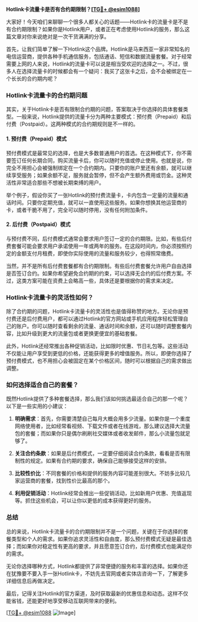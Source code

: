 **Hotlink卡流量卡是否有合约期限制？[[TG💪+ @esim1088](https://t.me/s/esim1088)]**

大家好！今天咱们来聊聊一个很多人都关心的话题——Hotlink卡的流量卡是不是有合约期限制？如果你是Hotlink用户，或者正在考虑使用Hotlink的服务，那么这篇文章对你来说绝对是一次干货满满的分享。

首先，让我们简单了解一下Hotlink这个品牌。Hotlink是马来西亚一家非常知名的电信运营商，提供各种手机通信服务，包括通话、短信和数据流量套餐。对于经常需要上网的人来说，Hotlink的流量卡可以说是相当受欢迎的选择之一。不过，很多人在选择流量卡的时候都会有一个疑问：我买了这张卡之后，会不会被绑定在一个长长的合约期内呢？

### Hotlink卡流量卡的合约期问题

其实，关于Hotlink卡是否有限制合约期的问题，答案取决于你选择的具体套餐类型。一般来说，Hotlink提供的流量卡分为两种主要模式：预付费（Prepaid）和后付费（Postpaid）。这两种模式的合约期规则是不一样的。

#### 1. 预付费（Prepaid）模式

预付费模式是最常见的选择，也是大多数普通用户的首选。在这种模式下，你不需要签订任何长期合同，购买流量卡后，你可以随时充值或停止使用。也就是说，你完全不用担心会被强制绑定在一个合约期内。只要你的账户里还有余额，就可以继续享受服务；如果余额不足，服务就会暂停，但不会产生额外费用或罚金。这种灵活性非常适合那些不想被长期束缚的用户。

举个例子，假设你买了一张Hotlink的预付费流量卡，卡内包含一定量的流量和通话时间。只要你定期充值，就可以一直使用这些服务。如果你想换其他运营商的卡，或者干脆不用了，完全可以随时停用，没有任何附加条件。

#### 2. 后付费（Postpaid）模式

与预付费不同，后付费模式通常会要求用户签订一定的合约期限。比如，有些后付费套餐可能会要求用户承诺使用一年或两年的服务。在这段时间内，你必须按照约定的金额支付月租费，即使你实际使用的流量和服务较少，也得照常缴费。

当然，并不是所有后付费套餐都有合约期限制。有些后付费套餐允许用户自由选择是否签订合约。如果你希望避免合约期的约束，可以选择无合约的后付费方案。不过，这类方案可能在资费上会略高一些，具体还是要根据你的需求来决定。

### Hotlink卡流量卡的灵活性如何？

除了合约期的问题，Hotlink卡流量卡的灵活性也是值得称赞的地方。无论你是预付费还是后付费用户，都可以通过Hotlink的官方网站或手机应用程序轻松管理自己的账户。你可以随时查看剩余的流量、通话时间和余额，还可以随时调整套餐内容，比如升级到更大的流量包或者更换更便宜的基础套餐。

此外，Hotlink还经常推出各种促销活动，比如限时优惠、节日礼包等。这些活动不仅能让用户享受到更低的价格，还能获得更多的增值服务。所以，即便你选择了预付费模式，也不用担心会被固定在某个价格区间，随时可以根据自己的需求做出调整。

### 如何选择适合自己的套餐？

既然Hotlink提供了多种套餐选择，那么我们该如何挑选最适合自己的那一个呢？以下是一些实用的小建议：

1. **明确需求**：首先，你需要清楚自己每月大概会用多少流量。如果你是一个重度网络使用者，比如经常看视频、下载文件或者在线游戏，那么建议选择大流量包的套餐；而如果你只是偶尔刷刷社交媒体或者收发邮件，那么小流量包就足够了。

2. **关注合约条款**：如果是后付费模式，一定要仔细阅读合约条款，看看是否有限制性的规定。如果有合约期的要求，确保自己能够接受这样的安排。

3. **比较性价比**：不同套餐的价格和提供的服务内容可能差别很大。不妨多比较几家运营商的套餐，找到性价比最高的那个。

4. **利用促销活动**：Hotlink经常会推出一些促销活动，比如新用户优惠、充值返现等。抓住这些机会，可以让你以更低的成本获得更好的服务。

### 总结

总的来说，Hotlink卡流量卡的合约期限制并不是一个问题，关键在于你选择的套餐类型和个人的需求。如果你追求灵活性和自由度，那么预付费模式无疑是最佳选择；而如果你对稳定性有更高的要求，并且愿意签订合约，后付费模式也能满足你的需求。

无论你选择哪种方式，Hotlink都提供了非常便捷的服务和丰富的选择。如果你还在犹豫要不要入手一张Hotlink卡，不妨先去官网或者实体店咨询一下，了解更多详细信息后再做决定。

最后，记得关注Hotlink的官方渠道，及时获取最新的优惠信息和动态。这样不仅能省钱，还能更好地享受移动互联网带来的便利。

[[TG💪+ @esim1088](https://t.me/s/esim1088) ![Image](https://i.postimg.cc/4NQfJmqS/Snipaste-2025-05-13-00-14-12.png)]